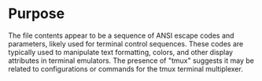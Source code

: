 # Purpose
The file contents appear to be a sequence of ANSI escape codes and parameters, likely used for terminal control sequences. These codes are typically used to manipulate text formatting, colors, and other display attributes in terminal emulators. The presence of "tmux" suggests it may be related to configurations or commands for the tmux terminal multiplexer.
